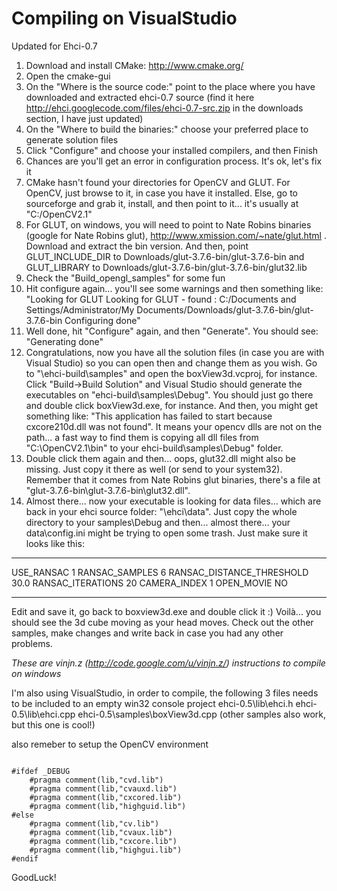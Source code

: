 # Compiling on VisualStudio #

Updated for Ehci-0.7

  1. Download and install CMake: http://www.cmake.org/
  1. Open the cmake-gui
  1. On the "Where is the source code:" point to the place where you have downloaded and extracted ehci-0.7 source (find it here http://ehci.googlecode.com/files/ehci-0.7-src.zip in the downloads section, I have just updated)
  1. On the "Where to build the binaries:" choose your preferred place to generate solution files
  1. Click "Configure" and choose your installed compilers, and then Finish
  1. Chances are you'll get an error in configuration process. It's ok, let's fix it
  1. CMake hasn't found your directories for OpenCV and GLUT. For OpenCV, just browse to it, in case you have it installed. Else, go to sourceforge and grab it, install, and then point to it... it's usually at "C:/OpenCV2.1"
  1. For GLUT, on windows, you will need to point to Nate Robins binaries (google for Nate Robins glut), http://www.xmission.com/~nate/glut.html . Download and extract the bin version. And then, point GLUT\_INCLUDE\_DIR to Downloads/glut-3.7.6-bin/glut-3.7.6-bin and GLUT\_LIBRARY to Downloads/glut-3.7.6-bin/glut-3.7.6-bin/glut32.lib
  1. Check the "Build\_opengl\_samples" for some fun
  1. Hit configure again... you'll see some warnings and then something like: "Looking for GLUT Looking for GLUT - found : C:/Documents and Settings/Administrator/My Documents/Downloads/glut-3.7.6-bin/glut-3.7.6-bin Configuring done"
  1. Well done, hit "Configure" again, and then "Generate". You should see: "Generating done"
  1. Congratulations, now you have all the solution files (in case you are with Visual Studio) so you can open then and change them as you wish. Go to "\ehci-build\samples" and open the boxView3d.vcproj, for instance. Click "Build->Build Solution" and Visual Studio should generate the executables on "ehci-build\samples\Debug". You should just go there and double click boxView3d.exe, for instance. And then, you might get something like: "This application has failed to start because cxcore210d.dll was not found". It means your opencv dlls are not on the path... a fast way to find them is copying all dll files from "C:\OpenCV2.1\bin" to your ehci-build\samples\Debug" folder.
  1. Double click them again and then... oops, glut32.dll might also be missing. Just copy it there as well (or send to your system32). Remember that it comes from Nate Robins glut binaries, there's a file at "glut-3.7.6-bin\glut-3.7.6-bin\glut32.dll".
  1. Almost there... now your executable is looking for data files... which are back in your ehci source folder: "\ehci\data". Just copy the whole directory to your samples\Debug and then... almost there... your data\config.ini might be trying to open some trash. Just make sure it looks like this:

---

USE\_RANSAC 1
RANSAC\_SAMPLES 6
RANSAC\_DISTANCE\_THRESHOLD 30.0
RANSAC\_ITERATIONS 20
CAMERA\_INDEX 1
OPEN\_MOVIE NO

---

Edit and save it, go back to boxview3d.exe and double click it :)
Voilà... you should see the 3d cube moving as your head moves. Check out the other samples, make changes and write back in case you had any other problems.


_These are vinjn.z (http://code.google.com/u/vinjn.z/)  instructions to compile on windows_

I'm also using VisualStudio, in order to compile, the following 3 files needs to be
included to an empty win32 console project
ehci-0.5\lib\ehci.h
ehci-0.5\lib\ehci.cpp
ehci-0.5\samples\boxView3d.cpp (other samples also work, but this one is cool!)

also remeber to setup the OpenCV environment
```

#ifdef _DEBUG
	#pragma comment(lib,"cvd.lib")
	#pragma comment(lib,"cvauxd.lib")
	#pragma comment(lib,"cxcored.lib")
	#pragma comment(lib,"highguid.lib")
#else
	#pragma comment(lib,"cv.lib")
	#pragma comment(lib,"cvaux.lib")
	#pragma comment(lib,"cxcore.lib")
	#pragma comment(lib,"highgui.lib")
#endif
```

GoodLuck!